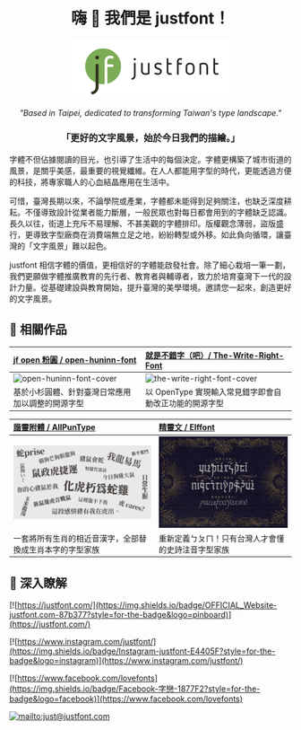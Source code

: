 
<div align="center">

# 嗨 👋  我們是 justfont！


<p align="center">
  <img src="https://raw.githubusercontent.com/justfont/.github/main/image/jf-logo-full-small.jpg" width="300pt">
</p>



*"Based in Taipei, dedicated to transforming Taiwan's type landscape."*

### 「更好的文字風景，始於今日我們的描繪。」

</div>

字體不但佔據閱讀的目光，也引導了生活中的每個決定。字體更構築了城市街道的風景，是關乎美感，最重要的視覺纖維。在人人都能用字型的時代，更能透過方便的科技，將專家職人的心血結晶應用在生活中。

可惜，臺灣長期以來，不論學院或產業，字體都未能得到足夠關注，也缺乏深度耕耘。不僅導致設計從業者能力斷層，一般民眾也對每日都會用到的字體缺乏認識。長久以往，街道上充斥不易理解、不甚美觀的字體排印。版權觀念薄弱，盜版盛行，更導致字型廠商在消費端無立足之地，紛紛轉型或外移。如此負向循環，讓臺灣的「文字風景」難以起色。

justfont 相信字體的價值，更相信好的字體能啟發社會。除了細心栽培一筆一劃，我們更願做字體推廣教育的先行者、教育者與輔導者，致力於培育臺灣下一代的設計力量。從基礎建設與教育開始，提升臺灣的美學環境。邀請您一起來，創造更好的文字風景。

## 📌 相關作品

|[jf open 粉圓 / open-huninn-font](https://github.com/justfont/open-huninn-font)|[就是不錯字（吧）/ The-Write-Right-Font](https://github.com/justfont/The-Write-Right-Font)|
|:--|:--|
| <img src="https://raw.githubusercontent.com/justfont/open-huninn-font/master/image/jf-open-huninn-banner.png" alt="open-huninn-font-cover" width="400pt">| <img src="https://raw.githubusercontent.com/justfont/The-Write-Right-Font/main/image/cover.jpg" alt="the-write-right-font-cover" width="400pt"> |
|<div alignment="text-align">基於小杉圓體、針對臺灣日常應用加以調整的開源字型</div>|以 OpenType 實現輸入常見錯字即會自動改正功能的開源字型|


|[諧靈附體 / AllPunType](https://github.com/justfont/AllPunType)|[精靈文 / Elffont](https://github.com/justfont/Elffont)|
|:--|:--|
| <img src="https://raw.githubusercontent.com/justfont/.github/main/image/AllPunType-image.png" alt="allpuntype-cover" width="400pt">| <img src="https://github.com/justfont/Elffont/raw/main/assets/elffont-cover.jpg" alt="elffont-cover" width="400pt">|  
|一套將所有生肖的相近音漢字，全部替換成生肖本字的字型家族|重新定義ㄅㄆㄇ！只有台灣人才會懂的史詩注音字型家族|

## 📎 深入瞭解

[![https://justfont.com/](https://img.shields.io/badge/OFFICIAL_Website-justfont.com-87b377?style=for-the-badge&logo=pinboard)](https://justfont.com/)

[![https://www.instagram.com/justfont/](https://img.shields.io/badge/Instagram-justfont-E4405F?style=for-the-badge&logo=instagram)](https://www.instagram.com/justfont/) 

[![https://www.facebook.com/lovefonts](https://img.shields.io/badge/Facebook-字戀-1877F2?style=for-the-badge&logo=facebook)](https://www.facebook.com/lovefonts)


[![mailto:just@justfont.com](https://img.shields.io/badge/CONTACT_Mail-just@justfont.com-FFE01B?style=for-the-badge&logo=maildotru)](mailto:just@justfont.com)

#



